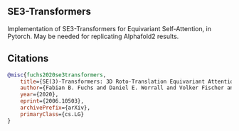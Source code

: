 ## SE3-Transformers

Implementation of SE3-Transformers for Equivariant Self-Attention, in Pytorch. May be needed for replicating Alphafold2 results.

## Citations

```bibtex
@misc{fuchs2020se3transformers,
    title={SE(3)-Transformers: 3D Roto-Translation Equivariant Attention Networks}, 
    author={Fabian B. Fuchs and Daniel E. Worrall and Volker Fischer and Max Welling},
    year={2020},
    eprint={2006.10503},
    archivePrefix={arXiv},
    primaryClass={cs.LG}
}
```
